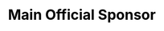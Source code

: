 ---
title: "Main Official Sponsor"
order: 1
bgColor: "#DD9426"
color: "#fff"
columns: 4
layout: "grid"
css: "main-official-sponsor"
#id: "main-partner"
---